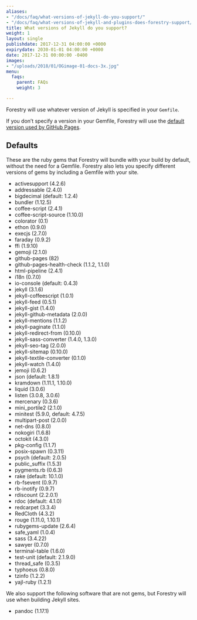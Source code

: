 ```yaml
---
aliases:
- "/docs/faq/what-versions-of-jekyll-do-you-support/"
- "/docs/faq/what-versions-of-jekyll-and-plugins-does-forestry-support/"
title: What versions of Jekyll do you support?
weight: 1
layout: single
publishdate: 2017-12-31 04:00:00 +0000
expirydate: 2030-01-01 04:00:00 +0000
date: 2017-12-31 00:00:00 -0400
images:
- "/uploads/2018/01/OGimage-01-docs-3x.jpg"
menu:
  faqs:
    parent: FAQs
    weight: 3

---
```

Forestry will use whatever version of Jekyll is specified in your `Gemfile`.

If you don’t specify a version in your Gemfile, Forestry will use the [default version used by GitHub Pages](https://pages.github.com/versions/).

## Defaults

These are the ruby gems that Forestry will bundle with your build by default, without the need for a Gemfile. Forestry also lets you specify different versions of gems by including a Gemfile with your site.

*   activesupport (4.2.6)
*   addressable (2.4.0)
*   bigdecimal (default: 1.2.4)
*   bundler (1.12.5)
*   coffee-script (2.4.1)
*   coffee-script-source (1.10.0)
*   colorator (0.1)
*   ethon (0.9.0)
*   execjs (2.7.0)
*   faraday (0.9.2)
*   ffi (1.9.10)
*   gemoji (2.1.0)
*   github-pages (82)
*   github-pages-health-check (1.1.2, 1.1.0)
*   html-pipeline (2.4.1)
*   i18n (0.7.0)
*   io-console (default: 0.4.3)
*   jekyll (3.1.6)
*   jekyll-coffeescript (1.0.1)
*   jekyll-feed (0.5.1)
*   jekyll-gist (1.4.0)
*   jekyll-github-metadata (2.0.0)
*   jekyll-mentions (1.1.2)
*   jekyll-paginate (1.1.0)
*   jekyll-redirect-from (0.10.0)
*   jekyll-sass-converter (1.4.0, 1.3.0)
*   jekyll-seo-tag (2.0.0)
*   jekyll-sitemap (0.10.0)
*   jekyll-textile-converter (0.1.0)
*   jekyll-watch (1.4.0)
*   jemoji (0.6.2)
*   json (default: 1.8.1)
*   kramdown (1.11.1, 1.10.0)
*   liquid (3.0.6)
*   listen (3.0.8, 3.0.6)
*   mercenary (0.3.6)
*   mini_portile2 (2.1.0)
*   minitest (5.9.0, default: 4.7.5)
*   multipart-post (2.0.0)
*   net-dns (0.8.0)
*   nokogiri (1.6.8)
*   octokit (4.3.0)
*   pkg-config (1.1.7)
*   posix-spawn (0.3.11)
*   psych (default: 2.0.5)
*   public_suffix (1.5.3)
*   pygments.rb (0.6.3)
*   rake (default: 10.1.0)
*   rb-fsevent (0.9.7)
*   rb-inotify (0.9.7)
*   rdiscount (2.2.0.1)
*   rdoc (default: 4.1.0)
*   redcarpet (3.3.4)
*   RedCloth (4.3.2)
*   rouge (1.11.0, 1.10.1)
*   rubygems-update (2.6.4)
*   safe_yaml (1.0.4)
*   sass (3.4.22)
*   sawyer (0.7.0)
*   terminal-table (1.6.0)
*   test-unit (default: 2.1.9.0)
*   thread_safe (0.3.5)
*   typhoeus (0.8.0)
*   tzinfo (1.2.2)
*   yajl-ruby (1.2.1)

We also support the following software that are not gems, but Forestry will use when building Jekyll sites.

*   pandoc (1.17.1)

